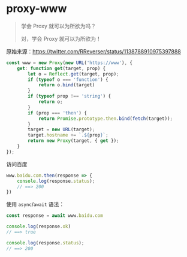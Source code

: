 # proxy-www

> 学会 Proxy 就可以为所欲为吗？
> 
> 对，学会 Proxy 就可以为所欲为！

原始来源：https://twitter.com/RReverser/status/1138788910975397888

```js
const www = new Proxy(new URL('https://www'), {
    get: function get(target, prop) {
        let o = Reflect.get(target, prop);
        if (typeof o === 'function') {
            return o.bind(target)
        }
        if (typeof prop !== 'string') {
            return o;
        }
        if (prop === 'then') {
            return Promise.prototype.then.bind(fetch(target));
        }
        target = new URL(target);
        target.hostname += `.${prop}`;
        return new Proxy(target, { get });
    }
});
```

访问百度

```js
www.baidu.com.then(response => {
    console.log(response.status);
    // ==> 200
})
```

使用 `async`/`await` 语法：

```js
const response = await www.baidu.com

console.log(response.ok)
// ==> true

console.log(response.status);
// ==> 200
```
